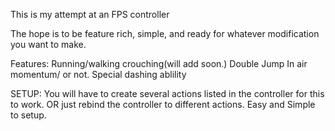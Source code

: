 This is my attempt at an FPS controller

The hope is to be feature rich, simple, and ready for whatever modification you want to make.


Features:
  Running/walking
  crouching(will add soon.)
  Double Jump
  In air momentum/ or not.
  Special dashing ablility





SETUP:
  You will have to create several actions listed in the controller for this to work. OR just rebind the controller to different actions.
  Easy and Simple to setup.
  
